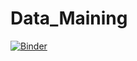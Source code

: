 # Data_Maining
[![Binder](https://mybinder.org/badge_logo.svg)](https://mybinder.org/v2/gh/chiheb-ben-jemaa/Data_Maining/HEAD)
